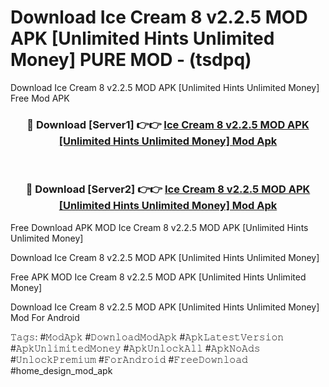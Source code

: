 # Download Ice Cream 8 v2.2.5 MOD APK [Unlimited Hints Unlimited Money] PURE MOD - (tsdpq)
Download Ice Cream 8 v2.2.5 MOD APK [Unlimited Hints Unlimited Money] Free Mod APK

<div align="center">
<h3>🔴 Download [Server1] 👉👉 <a href="https://apk-comot.site?title=Ice_Cream_8_v2.2.5_MOD_APK_[Unlimited_Hints_Unlimited_Money]">Ice Cream 8 v2.2.5 MOD APK [Unlimited Hints Unlimited Money] Mod Apk</a></h3><br>

<h3>🔴 Download [Server2] 👉👉 <a href="https://apk-comot.site?title=Ice_Cream_8_v2.2.5_MOD_APK_[Unlimited_Hints_Unlimited_Money]">Ice Cream 8 v2.2.5 MOD APK [Unlimited Hints Unlimited Money] Mod Apk</a></h3>
</div>


Free Download APK MOD Ice Cream 8 v2.2.5 MOD APK [Unlimited Hints Unlimited Money]

Download Ice Cream 8 v2.2.5 MOD APK [Unlimited Hints Unlimited Money] 

Free APK MOD Ice Cream 8 v2.2.5 MOD APK [Unlimited Hints Unlimited Money] 

Download Ice Cream 8 v2.2.5 MOD APK [Unlimited Hints Unlimited Money] Mod For Android

𝚃𝚊𝚐𝚜: #𝙼𝚘𝚍𝙰𝚙𝚔 #𝙳𝚘𝚠𝚗𝚕𝚘𝚊𝚍𝙼𝚘𝚍𝙰𝚙𝚔 #𝙰𝚙𝚔𝙻𝚊𝚝𝚎𝚜𝚝𝚅𝚎𝚛𝚜𝚒𝚘𝚗 #𝙰𝚙𝚔𝚄𝚗𝚕𝚒𝚖𝚒𝚝𝚎𝚍𝙼𝚘𝚗𝚎𝚢 #𝙰𝚙𝚔𝚄𝚗𝚕𝚘𝚌𝚔𝙰𝚕𝚕 #𝙰𝚙𝚔𝙽𝚘𝙰𝚍𝚜 #𝚄𝚗𝚕𝚘𝚌𝚔𝙿𝚛𝚎𝚖𝚒𝚞𝚖 #𝙵𝚘𝚛𝙰𝚗𝚍𝚛𝚘𝚒𝚍 #𝙵𝚛𝚎𝚎𝙳𝚘𝚠𝚗𝚕𝚘𝚊𝚍 #home_design_mod_apk